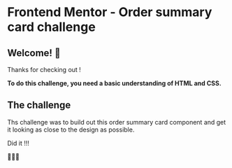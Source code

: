 # Frontend Mentor - Order summary card challenge

## Welcome! 👋

Thanks for checking out !

**To do this challenge, you need a basic understanding of HTML and CSS.**

## The challenge

Ths challenge was to build out this order summary card component and get it looking as close to the design as possible.

Did it !!!

🔅🔅💯
